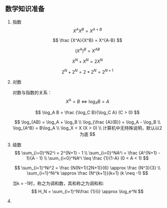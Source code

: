 ## 数学知识准备

1.  指数
    $$
    X^AX^B = X^{A+B}
    $$
    
    $$
    \frac {X^A}{X^B} = X^{A-B}
    $$
    
    $$
    (X^A)^B = X^{AB}
    $$
    
    $$
    X^N + X^N = 2X^N
    $$
    
    $$
    2^N + 2^N = 2*2^N = 2^{N+1}
    $$
    
2.  对数

    对数与指数的关系：
    $$
    X^A = B  \Leftrightarrow \log_X B = A
    $$

    $$
    \log_A B = \frac {\log_C B}{\log_C A} (C > 0)
    $$

    $$
    \log_{AB} = \log_A + \log_B \\
    \log_{\frac {A}{B}} = \log_A - \log_B \\
    \log_{A^B} = B\log_A \\
    \log_X < X (X > 0) \\
    计算机中无特殊说明，默认以2为底
    $$

3.  级数
    $$
    \sum_{i=0}^N2^i = 2^{N+1} - 1 \\
    \sum_{i=0}^NA^i = \frac {A^{N+1} - 1}{A - 1} \\
    \sum_{i=0}^NA^i \leq \frac {1}{1-A} (0 < A < 1)
    $$

    $$
    \sum_{i=1}^Ni^2 = \frac {N(N+1)(2N+1)}{6} \approx \frac {N^3}{3} \\
    \sum_{i=1}^Ni^k \approx \frac {N^{k+1}}{k+1} (k \neq -1)
    $$

    当k = -1时，称之为调和数，其和称之为调和和:
    $$
    H_N = \sum_{i=1}^N\frac {1}{i} \approx \log_e^N
    $$

4.  

